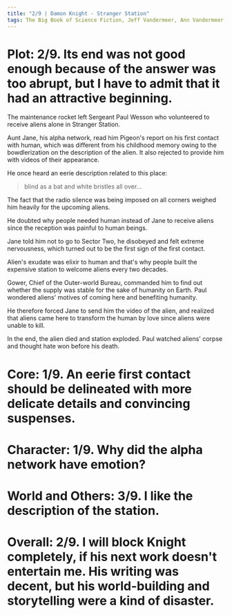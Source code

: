 ```yaml
---
title: "2/9 | Damon Knight - Stranger Station"
tags: The Big Book of Science Fiction, Jeff Vandermeer, Ann Vandermeer, short story, novelette, science fiction, 1922-2022, 1956
---
```


# Plot: 2/9. Its end was not good enough because of the answer was too abrupt, but I have to admit that it had an attractive beginning.
The maintenance rocket left Sergeant Paul Wesson who volunteered to receive aliens alone in Stranger Station. 

Aunt Jane, his alpha network, read him Pigeon's report on his first contact with human, which was different from his childhood memory owing to the bowdlerization on the description of the alien. It also rejected to provide him with videos of their appearance.

He once heard an eerie description related to this place:

> blind as a bat and white bristles all over...

The fact that the radio silence was being imposed on all corners weighed him heavily for the upcoming aliens. 

He doubted why people needed human instead of Jane to receive aliens since the reception was painful to human beings.

Jane told him not to go to Sector Two, he disobeyed and felt extreme nervousness, which turned out to be the first sign of the first contact.

Alien's exudate was elixir to human and that's why people built the expensive station to welcome aliens every two decades.

Gower, Chief of the Outer-world Bureau, commanded him to find out whether the supply was stable for the sake of humanity on Earth. Paul wondered aliens' motives of coming here and benefiting humanity.

He therefore forced Jane to send him the video of the alien, and realized that aliens came here to transform the human by love since aliens were unable to kill. 

In the end, the alien died and station exploded. Paul watched aliens' corpse and thought hate won before his death.

# Core: 1/9. An eerie first contact should be delineated with more delicate details and convincing suspenses.



# Character: 1/9. Why did the alpha network have emotion? 



# World and Others: 3/9. I like the description of the station.



# Overall: 2/9. I will block Knight completely, if his next work doesn't   entertain me. His writing was decent, but his world-building and storytelling were a kind of disaster.

